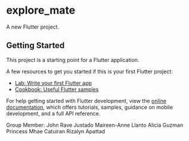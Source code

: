 # explore_mate

A new Flutter project.

## Getting Started

This project is a starting point for a Flutter application.

A few resources to get you started if this is your first Flutter project:

- [Lab: Write your first Flutter app](https://docs.flutter.dev/get-started/codelab)
- [Cookbook: Useful Flutter samples](https://docs.flutter.dev/cookbook)

For help getting started with Flutter development, view the
[online documentation](https://docs.flutter.dev/), which offers tutorials,
samples, guidance on mobile development, and a full API reference.

Group Member:
            John Rave Justado
            Maireen-Anne Llanto
            Alicia Guzman
            Princess Mhae Catuiran
            Rizalyn Apattad
            
